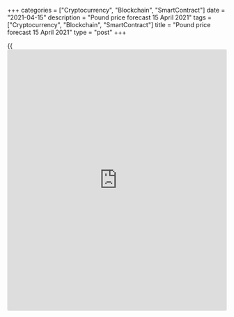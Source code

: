 +++
categories = ["Cryptocurrency", "Blockchain", "SmartContract"]
date = "2021-04-15"
description = "Pound price forecast 15 April 2021"
tags = ["Cryptocurrency", "Blockchain", "SmartContract"]
title = "Pound price forecast 15 April 2021"
type = "post"
+++

{{<iframe id="large-banner" src="https://www.bounty.group/#slide=19.0" width="100%" height="600" scrolling="no" style="border: 0px solid rgb(216, 221, 230); border-radius: 3px;">}}

2021-04-15

2021-04-15

Pound is rising again. Forecast as of 15.04.2021Dmitri Demidenko

The UK's fight against COVID-19 deserves credit. The country is on the
verge of achieving herd immunity, which cannot but please pound buyers.
What are the prospects for [GBPUSD][1]? Let us discuss the Forex outlook
and make up a trading plan

## Weekly pound fundamental forecast

At the end of 2020, many wondered why the pound price was growing, as
there were no reasons for a successful conclusion of the Brexit
negotiations? In early 2021, [investor](https://www.fintechee.com/tutorial-for-forex-trading/investor-mode/)s were confused after [GBPUSD][1]
rallies amid the UK economy's worst performance in three centuries.
Finally, in the first half of April, the GBPUSD rally also raises many
questions. How can the pound strengthen if the good [news](https://www.letsplayfx.com/blog/forex-news-website/) about
vaccination has already worked out, the break of economic ties with the
EU negatively affects British exporters, and the BoC's main "hawk", Andy
Haldane, leaves the Bank?

In less than six months, the pound has proved more than once that it can
defeat opponents in a short period. The Brexit deal has become a kind of
Christmas present for the [GBPUSD][1] bulls, while expectations of rapid
GDP growth followed the devastating recession. Also, UK foreign trade is
gradually adapting to the new conditions of cooperation with continental
Europe, as evidenced by the growth of British exports to the EU by 47%
MoM in February.

### UK export dynamics



 _Source: Financial Times._

In January-March, the state of the UK's economy left much to be desired,
but looking beyond the first quarter, one can safely predict a sharp
acceleration in GDP growth. The UK will reap the benefits of looser
restrictions and rapid deployment of COVID-19 vaccines. According to
Bloomberg, the British economy will fully recover from last year's
recession in the first quarter of 2022. Reuters experts have increased
the British economy forecast for the current year from 4.6% to 5%. In
2022, GDP is likely to grow by 5.5%.

The ING expects the UK economy to expand by 4-5% in the second quarter.
This was influenced by the fact that 60% of British citizens received at
least one vaccine dose. The achievement of herd immunity level of 65-70%
is closer than ever. This fact is confirmed by the lowest proportion of
COVID-19 cases per 100 thousand people than in other parts of Europe and
the US.

### Dynamics of COVID-19 cases

 _Source: Nordea Markets._

The fact that the proportion of the population that received both doses
of vaccines in the UK (11.8%) is much lower than in the US (22.9%) may
worsen the overall impression. However, epidemiologists believe that
while everyone has slightly less protection from the virus, the country
as a whole will achieve herd immunity faster, saving countless lives.

### Weekly [GBPUSD][1] trading plan

I have believed in the pound for a long time and continue to do so now.
Of course, there are problems due to Brexit and the lack of vaccines.
However, thanks to a quick vaccination campaign, the UK will be able to
fully open its economy one of the first among the developed countries,
which will create favorable conditions for its currency. Due to the
rapid growth of GDP and the increasing attractiveness of local assets,
the [GBPUSD][1] will be able to recover the uptrend. Breakout of
resistance levels at 1.382 and 1.391 will become a reason for purchases.
The levels of 1.417 and 1.44 serve as medium-term targets of the upward
movement.





## Price chart of GBPUSD in real time mode

The content of this article reflects the author’s opinion and does not
necessarily reflect the official position of LiteForex. The material
published on this page is provided for informational purposes only and
should not be considered as the provision of investment advice for the
purposes of Directive 2004/39/EC.

Rate this article:

{{value}}

( {{count}} {{title}} )

   1. my.liteforex.com/trading/chart?symbol=GBPUSD&returnUrl=true
